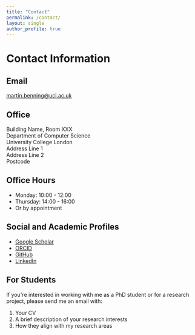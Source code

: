 ```yaml
---
title: "Contact"
permalink: /contact/
layout: single
author_profile: true
---
```


# Contact Information

## Email
[martin.benning@ucl.ac.uk](mailto:martin.benning@ucl.ac.uk)

## Office
Building Name, Room XXX  
Department of Computer Science  
University College London  
Address Line 1  
Address Line 2  
Postcode

## Office Hours
* Monday: 10:00 - 12:00
* Thursday: 14:00 - 16:00
* Or by appointment

## Social and Academic Profiles
* [Google Scholar](https://scholar.google.com/citations?user=YOUR_ID)
* [ORCID](https://orcid.org/YOUR_ORCID_ID)
* [GitHub](https://github.com/YOUR_GITHUB_USERNAME)
* [LinkedIn](https://www.linkedin.com/in/YOUR_LINKEDIN_USERNAME)

## For Students
If you're interested in working with me as a PhD student or for a research project, please send me an email with:
1. Your CV
2. A brief description of your research interests
3. How they align with my research areas